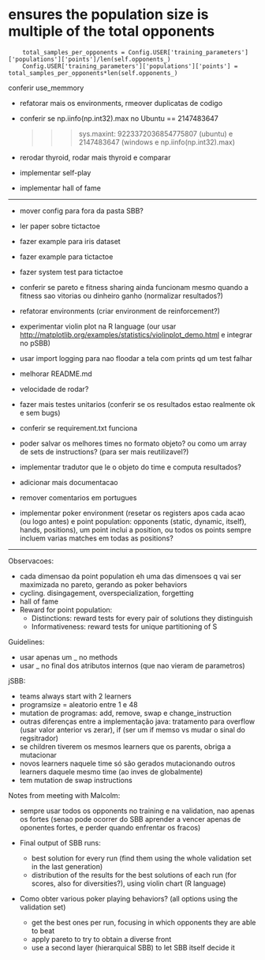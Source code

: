 # ensures the population size is multiple of the total opponents
        total_samples_per_opponents = Config.USER['training_parameters']['populations']['points']/len(self.opponents_)
        Config.USER['training_parameters']['populations']['points'] = total_samples_per_opponents*len(self.opponents_)

conferir use_memmory

- refatorar mais os environments, rmeover duplicatas de codigo

- conferir se np.iinfo(np.int32).max no Ubuntu == 2147483647
    >>> sys.maxint: 9223372036854775807 (ubuntu) e 2147483647 (windows e np.iinfo(np.int32).max)

- rerodar thyroid, rodar mais thyroid e comparar

- implementar self-play
- implementar hall of fame

---
- mover config para fora da pasta SBB?
- ler paper sobre tictactoe
- fazer example para iris dataset
- fazer example para tictactoe
- fazer system test para tictactoe
- conferir se pareto e fitness sharing ainda funcionam mesmo quando a fitness sao vitorias ou dinheiro ganho (normalizar resultados?)
- refatorar environments (criar environment de reinforcement?)

- experimentar violin plot na R language (our usar http://matplotlib.org/examples/statistics/violinplot_demo.html e integrar no pSBB)
- usar import logging para nao floodar a tela com prints qd um test falhar
- melhorar README.md
- velocidade de rodar?
- fazer mais testes unitarios (conferir se os resultados estao realmente ok e sem bugs)
- conferir se requirement.txt funciona
- poder salvar os melhores times no formato objeto? ou como um array de sets de instructions? (para ser mais reutilizavel?)
- implementar tradutor que le o objeto do time e computa resultados?
- adicionar mais documentacao
- remover comentarios em portugues

- implementar poker environment (resetar os registers apos cada acao (ou logo antes) e point population: opponents (static, dynamic, itself), hands, positions), um point inclui a position, ou todos os points sempre incluem varias matches em todas as positions?
---




Observacoes:
- cada dimensao da point population eh uma das dimensoes q vai ser maximizada no pareto, gerando as poker behaviors
- cycling. disingagement, overspecialization, forgetting
- hall of fame
- Reward for point population:
    - Distinctions: reward tests for every pair of solutions they distinguish
    - Informativeness: reward tests for unique partitioning of S

Guidelines:
- usar apenas um _ no methods
- usar _ no final dos atributos internos (que nao vieram de parametros)

jSBB:
- teams always start with 2 learners
- programsize = aleatorio entre 1 e 48
- mutation de programas: add, remove, swap e change_instruction
- outras diferenças entre a implementação java: tratamento para overflow (usar valor anterior vs zerar), if (ser um if memso vs mudar o sinal do regsitrador)
- se children tiverem os mesmos learners que os parents, obriga a mutacionar
- novos learners naquele time só são gerados mutacionando outros learners daquele mesmo time (ao inves de globalmente)
- tem mutation de swap instructions



Notes from meeting with Malcolm:

- sempre usar todos os opponents no training e na validation, nao apenas os fortes (senao pode ocorrer do SBB aprender a vencer 
apenas de oponentes fortes, e perder quando enfrentar os fracos)

- Final output of SBB runs:
    - best solution for every run (find them using the whole validation set in the last generation)
    - distribution of the results for the best solutions of each run (for scores, also for diversities?), using violin chart (R language)

- Como obter various poker playing behaviors? (all options using the validation set)
    - get the best ones per run, focusing in which opponents they are able to beat
    - apply pareto to try to obtain a diverse front
    - use a second layer (hierarquical SBB) to let SBB itself decide it